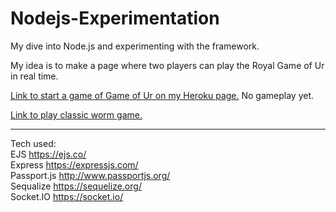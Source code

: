 # Nodejs-Experimentation
My dive into Node.js and experimenting with the framework.

My idea is to make a page where two players can play the Royal Game of Ur in real time. 

[Link to start a game of Game of Ur on my Heroku page.](https://ancient-caverns-95141.herokuapp.com/game-of-ur "Game of Ur") No gameplay yet.

[Link to play classic worm game.](https://ancient-caverns-95141.herokuapp.com/worm-game "Classic Worm Game")

---

Tech used:
<br>EJS           <https://ejs.co/>
<br>Express       <https://expressjs.com/>
<br>Passport.js   <http://www.passportjs.org/>
<br>Sequalize     <https://sequelize.org/>
<br>Socket.IO     <https://socket.io/>

